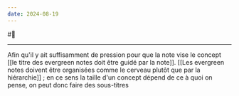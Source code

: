 ```yaml
---
date: 2024-08-19
---
```

#🌱 
___
Afin qu'il y ait suffisamment de pression pour que la note vise le concept [[le titre des evergreen notes doit être guidé par la note]]. 
[[Les evergreen notes doivent être organisées comme le cerveau plutôt que par la hiérarchie]] ; en ce sens la taille d'un concept dépend de ce à quoi on pense, on peut donc faire des sous-titres